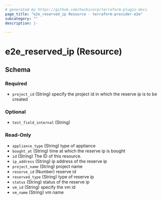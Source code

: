 ```yaml
---
# generated by https://github.com/hashicorp/terraform-plugin-docs
page_title: "e2e_reserved_ip Resource - terraform-provider-e2e"
subcategory: ""
description: |-
  
---
```


# e2e_reserved_ip (Resource)





<!-- schema generated by tfplugindocs -->
## Schema

### Required

- `project_id` (String) specify the project id in which the reserve ip is to be created

### Optional

- `test_field_internal` (String)

### Read-Only

- `appliance_type` (String) type of appliance
- `bought_at` (String) time at which the reserve ip is bought
- `id` (String) The ID of this resource.
- `ip_address` (String) ip address of the reserve ip
- `project_name` (String) project name
- `reserve_id` (Number) reserve id
- `reserved_type` (String) type of reserve ip
- `status` (String) status of the reserve ip
- `vm_id` (String) specify the vm id
- `vm_name` (String) vm name


